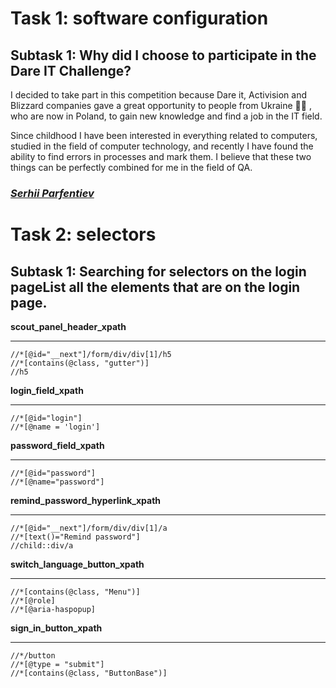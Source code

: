 # Task 1: software configuration
## Subtask 1: Why did I choose to participate in the Dare IT Challenge?
I decided to take part in this competition because Dare it, Activision and Blizzard companies gave a great opportunity to people from Ukraine :blue_heart::yellow_heart: , who are now in Poland, to gain new knowledge and find a job in the IT field.

Since childhood I have been interested in everything related to computers, studied in the field of computer technology, and recently I have found the ability to find errors in processes and mark them. I believe that these two things can be perfectly combined for me in the field of QA.

### [*Serhii Parfentiev*](https://t.me/Serejque)

# Task 2: selectors
## Subtask 1: Searching for selectors on the login pageList all the elements that are on the login page.

**scout_panel_header_xpath**
___
```
//*[@id="__next"]/form/div/div[1]/h5
//*[contains(@class, "gutter")]
//h5
```

**login_field_xpath**
___
```commandline
//*[@id="login"]
//*[@name = 'login']
```

**password_field_xpath**
___
```commandline
//*[@id="password"]
//*[@name="password"]
```

**remind_password_hyperlink_xpath**
___
```commandline
//*[@id="__next"]/form/div/div[1]/a
//*[text()="Remind password"]
//child::div/a
```

**switch_language_button_xpath**
___
```commandline
//*[contains(@class, "Menu")]
//*[@role]
//*[@aria-haspopup]
```

**sign_in_button_xpath**
___
```commandline
//*/button
//*[@type = "submit"]
//*[contains(@class, "ButtonBase")]
```

